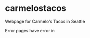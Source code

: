 # carmelostacos

Webpage for Carmelo's Tacos in Seattle

Error pages have error in <title>

<header>
</header>
<main>
<section>
</section>
</main>
<footer>
</footer>

Borders are represented as <hr>

Menu sections are represented as <dl>
Menu items are represented as <dt>
Menu item deescriptions are represented as <dd>

Components:

<button> has 2 variants: primary and secondary, which are defined according to the theme
<>

Create a new component
Give it the variant prop
Set the variant prop to default to a location in theme
If variant prop is manually added, search the theme object for the variant
